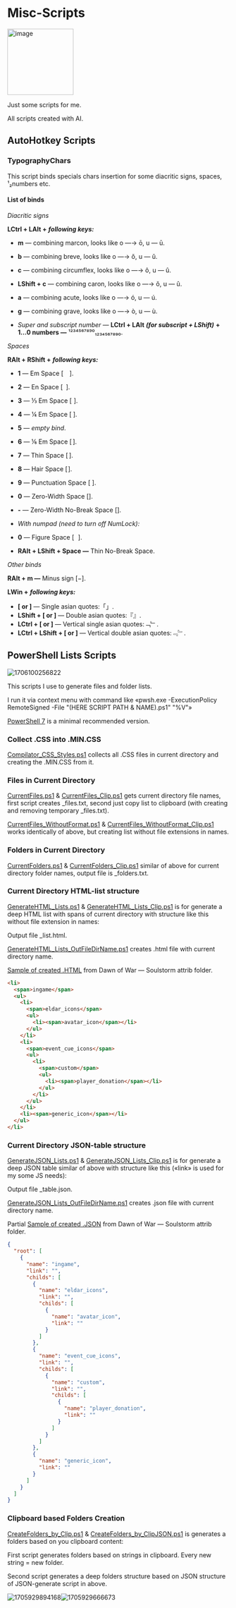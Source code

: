 # Misc-Scripts

<img src="image/README/1705983754204.png" alt="image" width="150" height="auto">

Just some scripts for me.

All scripts created with AI.

## AutoHotkey Scripts

### TypographyChars

This script binds specials chars insertion for some diacritic signs, spaces, ¹₂numbers etc.

#### List of binds

_Diacritic signs_

**LCtrl + LAlt +** **_following keys:_**

- **m** — combining marcon, looks like o —→ ō, u — ū.
- **b** — combining breve, looks like o —→ ŏ, u — ŭ.
- **c** — combining circumflex, looks like o —→ ô, u — û.
- **LShift + c** — combining caron, looks like o —→ ǒ, u — û.
- **a** — combining acute, looks like o —→ ó, u — ú.
- **g** — combining grave, looks like o —→ ò, u — ù.

- _Super and subscript number_ — **LCtrl + LAlt** **_(for subscript + LShift)_** **+ 1…0 numbers —** ¹²³⁴⁵⁶⁷⁸⁹⁰₁₂₃₄₅₆₇₈₉₀.

_Spaces_

**RAlt + RShift +** **_following keys:_**

- **1** — Em Space [ ].
- **2** — En Space [ ].
- **3** — ⅓ Em Space [ ].
- **4** — ¼ Em Space [ ].
- **5** — _empty bind_.
- **6** — ⅙ Em Space [ ].
- **7** — Thin Space [ ].
- **8** — Hair Space [ ].
- **9** — Punctuation Space [ ].
- **0** — Zero-Width Space [].
- **-** — Zero-Width No-Break Space [].
- _With numpad (need to turn off NumLock):_
- **0** — Figure Space [ ].

- **RAlt + LShift + Space —** Thin No-Break Space.

_Other binds_

**RAlt + m —** Minus sign [−].

**LWin +** **_following keys:_**

- **[ or ]** — Single asian quotes:「」.
- **LShift + [ or ]** — Double asian quotes:『』.
- **LCtrl + [ or ]** — Vertical single asian quotes:﹁﹂.
- **LCtrl + LShift + [ or ]** — Vertical double asian quotes:﹃﹄.

## PowerShell Lists Scripts

![1706100256822](image/README/1706100256822.png)

This scripts I use to generate files and folder lists.

I run it via context menu with command like «pwsh.exe -ExecutionPolicy RemoteSigned -File "(HERE SCRIPT PATH & NAME).ps1" "%V"»

[PowerShell 7](https://github.com/PowerShell/PowerShell) is a minimal recommended version.

### Collect .CSS into .MIN.CSS

[Compilator_CSS_Styles.ps1](https://github.com/DemerNkardaz/Misc-Scripts/blob/main/PowerShell/Compilator_CSS_Styles.ps1) collects all .CSS files in current directory and creating the .MIN.CSS from it.

### Files in Current Directory

[CurrentFiles.ps1](https://github.com/DemerNkardaz/Misc-Scripts/blob/main/PowerShell/CurrentFiles.ps1) & [CurrentFiles_Clip.ps1](https://github.com/DemerNkardaz/Misc-Scripts/blob/main/PowerShell/CurrentFiles_Clip.ps1) gets current directory file names, first script creates \_files.txt, second just copy list to clipboard (with creating and removing temporary \_files.txt).

[CurrentFiles_WithoutFormat.ps1](https://github.com/DemerNkardaz/Misc-Scripts/blob/main/PowerShell/CurrentFiles_WithoutFormat.ps1) & [CurrentFiles_WithoutFormat_Clip.ps1](https://github.com/DemerNkardaz/Misc-Scripts/blob/main/PowerShell/CurrentFiles_WithoutFormat_Clip.ps1) works identically of above, but creating list without file extensions in names.

### Folders in Current Directory

[CurrentFolders.ps1](https://github.com/DemerNkardaz/Misc-Scripts/blob/main/PowerShell/CurrentFolders.ps1) & [CurrentFolders_Clip.ps1](https://github.com/DemerNkardaz/Misc-Scripts/blob/main/PowerShell/CurrentFolders_Clip.ps1) similar of above for current directory folder names, output file is \_folders.txt.

### Current Directory HTML-list structure

[GenerateHTML_Lists.ps1](https://github.com/DemerNkardaz/Misc-Scripts/blob/main/PowerShell/GenerateHTML_Lists.ps1) & [GenerateHTML_Lists_Clip.ps1](https://github.com/DemerNkardaz/Misc-Scripts/blob/main/PowerShell/GenerateHTML_Lists_Clip.ps1) is for generate a deep HTML list with spans of current directory with structure like this without file extension in names:

Output file \_list.html.

[GenerateHTML_Lists_OutFileDirName.ps1](https://github.com/DemerNkardaz/Misc-Scripts/blob/main/PowerShell/GenerateHTML_Lists_OutFileDirName.ps1) creates .html file with current directory name.

[Sample of created .HTML](https://gist.github.com/DemerNkardaz/740b68b522aa1b0cff3a37c4c9f496d1) from Dawn of War — Soulstorm attrib folder.

```html
<li>
  <span>ingame</span>
  <ul>
    <li>
      <span>eldar_icons</span>
      <ul>
        <li><span>avatar_icon</span></li>
      </ul>
    </li>
    <li>
      <span>event_cue_icons</span>
      <ul>
        <li>
          <span>custom</span>
          <ul>
            <li><span>player_donation</span></li>
          </ul>
        </li>
      </ul>
    </li>
    <li><span>generic_icon</span></li>
  </ul>
</li>
```

### Current Directory JSON-table structure

[GenerateJSON_Lists.ps1](https://github.com/DemerNkardaz/Misc-Scripts/blob/main/PowerShell/GenerateJSON_Lists.ps1) & [GenerateJSON_Lists_Clip.ps1](https://github.com/DemerNkardaz/Misc-Scripts/blob/main/PowerShell/GenerateJSON_Lists_Clip.ps1) is for generate a deep JSON table similar of above with structure like this («link» is used for my some JS needs):

Output file \_table.json.

[GenerateJSON_Lists_OutFileDirName.ps1](https://github.com/DemerNkardaz/Misc-Scripts/blob/main/PowerShell/GenerateJSON_Lists_OutFileDirName.ps1) creates .json file with current directory name.

Partial [Sample of created .JSON](https://gist.github.com/DemerNkardaz/8d886bc88743c2bc2e841e83bc85279b) from Dawn of War — Soulstorm attrib folder.

```json
{
  "root": [
    {
      "name": "ingame",
      "link": "",
      "childs": [
        {
          "name": "eldar_icons",
          "link": "",
          "childs": [
            {
              "name": "avatar_icon",
              "link": ""
            }
          ]
        },
        {
          "name": "event_cue_icons",
          "link": "",
          "childs": [
            {
              "name": "custom",
              "link": "",
              "childs": [
                {
                  "name": "player_donation",
                  "link": ""
                }
              ]
            }
          ]
        },
        {
          "name": "generic_icon",
          "link": ""
        }
      ]
    }
  ]
}
```

### Clipboard based Folders Creation

[CreateFolders_by_Clip.ps1](https://github.com/DemerNkardaz/Misc-Scripts/blob/main/PowerShell/CreateFolders_by_Clip.ps1) & [CreateFolders_by_ClipJSON.ps1](https://github.com/DemerNkardaz/Misc-Scripts/blob/main/PowerShell/CreateFolders_by_ClipJSON.ps1) is generates a folders based on you clipboard content:

First script generates folders based on strings in clipboard. Every new string = new folder.

Second script generates a deep folders structure based on JSON structure of JSON-generate script in above.

![1705929894168](image/README/1705929894168.png)![1705929666673](image/README/1705929666673.png)
